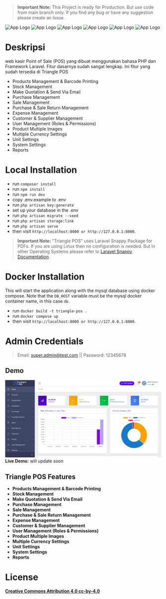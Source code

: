 > **Important Note:** This Project is ready for Production. But use code from main branch only. If you find any bug or have any suggestion please create an Issue.

<picture>
    <img src="/images/2.jpg" alt="App Logo">
    <img src="/images/3.jpg" alt="App Logo">
    <img src="/images/4.jpg" alt="App Logo">
    <img src="/images/5.jpg" alt="App Logo">
    <img src="/images/6.jpg" alt="App Logo">
    <img src="/images/7.jpg" alt="App Logo">
</picture>

# Deskripsi

web kasir Point of Sale (POS) yang dibuat menggunakan bahasa PHP dan Framework Laravel. Fitur dasarnya sudah sangat lengkap. Ini fitur yang sudah tersedia di Triangle POS

-   Products Management & Barcode Printing
-   Stock Management
-   Make Quotation & Send Via Email
-   Purchase Management
-   Sale Management
-   Purchase & Sale Return Management
-   Expense Management
-   Customer & Supplier Management
-   User Management (Roles & Permissions)
-   Product Multiple Images
-   Multiple Currency Settings
-   Unit Settings
-   System Settings
-   Reports

# Local Installation

-   run `composer install `
-   run `npm install`
-   run `npm run dev`
-   copy .env.example to .env
-   run `php artisan key:generate`
-   set up your database in the .env
-   run `php artisan migrate --seed`
-   run `php artisan storage:link`
-   run `php artisan serve`
-   then visit `http://localhost:8000 or http://127.0.0.1:8000`.

> **Important Note:** "Triangle POS" uses Laravel Snappy Package for PDFs. If you are using Linux then no configuration is needed. But in other Operating Systems please refer to [Laravel Snappy Documentation](https://github.com/barryvdh/laravel-snappy).

# Docker Installation

This will start the application along with the mysql database using docker compose. Note that the `DB_HOST` variable must be the mysql docker container name, in this case `db`.

-   run `docker build -t triangle-pos .`
-   run `docker compose up`
-   then visit `http://localhost:8000 or http://127.0.0.1:8000`.

# Admin Credentials

> Email: super.admin@test.com || Password: 12345678

## Demo

![Triangle POS](public/images/screenshot.jpg)
**Live Demo:** will update soon

## Triangle POS Features

-   **Products Management & Barcode Printing**
-   **Stock Management**
-   **Make Quotation & Send Via Email**
-   **Purchase Management**
-   **Sale Management**
-   **Purchase & Sale Return Management**
-   **Expense Management**
-   **Customer & Supplier Management**
-   **User Management (Roles & Permissions)**
-   **Product Multiple Images**
-   **Multiple Currency Settings**
-   **Unit Settings**
-   **System Settings**
-   **Reports**

# License

**[Creative Commons Attribution 4.0 cc-by-4.0](https://creativecommons.org/licenses/by/4.0/)**
